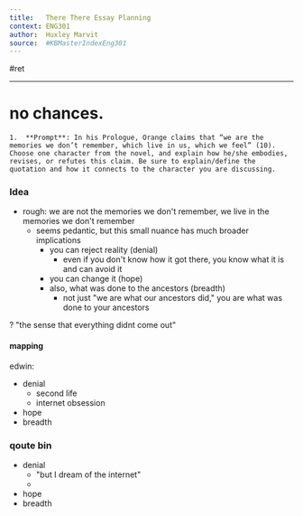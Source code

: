 ```yaml
---
title:   There There Essay Planning
context: ENG301
author:  Huxley Marvit
source:  #KBMasterIndexEng301
---
```


#ret 

---


# no chances.



```ad-abstract
1.	**Prompt**: In his Prologue, Orange claims that “we are the memories we don’t remember, which live in us, which we feel” (10). Choose one character from the novel, and explain how he/she embodies, revises, or refutes this claim. Be sure to explain/define the quotation and how it connects to the character you are discussing.
```


### Idea

- rough: we are not the memories we don't remember, we live in the memories we don't remember 
	- seems pedantic, but this small nuance has much broader implications
		- you can reject reality (denial)
			- even if you don't know how it got there, you know what it is and can avoid it
		- you can change it (hope)
		- also, what was done to the ancestors (breadth)
			- not just "we are what our ancestors did," you are what was done to your ancestors

? "the sense that everything didnt come out"

#### mapping
edwin:
- denial
	- second life
	- internet obsession
- hope
- breadth







### qoute bin 
- denial
	- "but I dream of the internet"
	- 
- hope
- breadth























